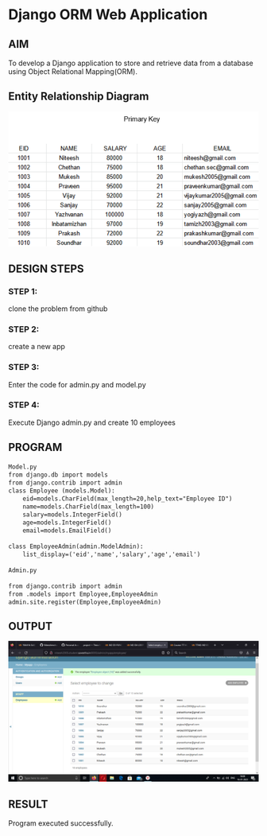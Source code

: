 # Django ORM Web Application

## AIM
To develop a Django application to store and retrieve data from a database using Object Relational Mapping(ORM).

## Entity Relationship Diagram

![Entity Relationship Diagram](./ER.png)

## DESIGN STEPS
### STEP 1:
clone the problem from github

### STEP 2:
create a new app

### STEP 3:
Enter the code for admin.py and model.py

### STEP 4:
Execute Django admin.py and create 10 employees

## PROGRAM

```
Model.py
from django.db import models
from django.contrib import admin
class Employee (models.Model):
    eid=models.CharField(max_length=20,help_text="Employee ID")
    name=models.CharField(max_length=100)
    salary=models.IntegerField()
    age=models.IntegerField()
    email=models.EmailField()  

class EmployeeAdmin(admin.ModelAdmin):
    list_display=('eid','name','salary','age','email')

Admin.py

from django.contrib import admin
from .models import Employee,EmployeeAdmin
admin.site.register(Employee,EmployeeAdmin)
```

## OUTPUT

![OUTPUT](./out.png)

## RESULT

Program executed successfully.
